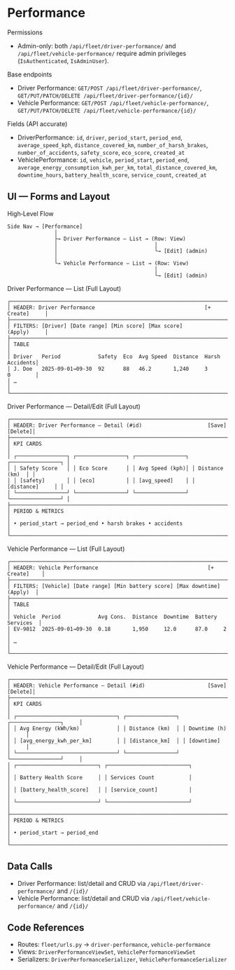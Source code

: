 # Performance

Permissions
- Admin-only: both `/api/fleet/driver-performance/` and `/api/fleet/vehicle-performance/` require admin privileges (`IsAuthenticated`, `IsAdminUser`).

Base endpoints
- Driver Performance: `GET/POST /api/fleet/driver-performance/`, `GET/PUT/PATCH/DELETE /api/fleet/driver-performance/{id}/`
- Vehicle Performance: `GET/POST /api/fleet/vehicle-performance/`, `GET/PUT/PATCH/DELETE /api/fleet/vehicle-performance/{id}/`

Fields (API accurate)
- DriverPerformance: `id`, `driver`, `period_start`, `period_end`, `average_speed_kph`, `distance_covered_km`, `number_of_harsh_brakes`, `number_of_accidents`, `safety_score`, `eco_score`, `created_at`
- VehiclePerformance: `id`, `vehicle`, `period_start`, `period_end`, `average_energy_consumption_kwh_per_km`, `total_distance_covered_km`, `downtime_hours`, `battery_health_score`, `service_count`, `created_at`

## UI — Forms and Layout

High‑Level Flow

```
Side Nav → [Performance]
               │
               ├→ Driver Performance — List → (Row: View)
               │                               │
               │                               └→ [Edit] (admin)
               │
               └→ Vehicle Performance — List → (Row: View)
                                               │
                                               └→ [Edit] (admin)
```

Driver Performance — List (Full Layout)

```
┌─────────────────────────────────────────────────────────────────────────────┐
│ HEADER: Driver Performance                                   [+ Create]     │
├─────────────────────────────────────────────────────────────────────────────┤
│ FILTERS: [Driver] [Date range] [Min score] [Max score]          (Apply)     │
├─────────────────────────────────────────────────────────────────────────────┤
│ TABLE                                                                       │
│ Driver   Period            Safety  Eco  Avg Speed  Distance  Harsh  Accidents│
│ J. Doe   2025‑09‑01→09‑30  92      88   46.2       1,240     3      0        │
│ …                                                                            │
└─────────────────────────────────────────────────────────────────────────────┘
```

Driver Performance — Detail/Edit (Full Layout)

```
┌─────────────────────────────────────────────────────────────────────────────┐
│ HEADER: Driver Performance — Detail (#id)                     [Save] [Delete]│
├─────────────────────────────────────────────────────────────────────────────┤
│ KPI CARDS                                                                    │
│ ┌────────────────┐ ┌────────────────┐ ┌────────────────┐ ┌────────────────┐ │
│ │ Safety Score   │ │ Eco Score      │ │ Avg Speed (kph)│ │ Distance (km)  │ │
│ │ [safety]       │ │ [eco]          │ │ [avg_speed]    │ │ [distance]     │ │
│ └────────────────┘ └────────────────┘ └────────────────┘ └────────────────┘ │
├─────────────────────────────────────────────────────────────────────────────┤
│ PERIOD & METRICS                                                             │
│ • period_start → period_end • harsh brakes • accidents                       │
└─────────────────────────────────────────────────────────────────────────────┘
```

Vehicle Performance — List (Full Layout)

```
┌─────────────────────────────────────────────────────────────────────────────┐
│ HEADER: Vehicle Performance                                   [+ Create]    │
├─────────────────────────────────────────────────────────────────────────────┤
│ FILTERS: [Vehicle] [Date range] [Min battery score] [Max downtime] (Apply)  │
├─────────────────────────────────────────────────────────────────────────────┤
│ TABLE                                                                       │
│ Vehicle  Period            Avg Cons.  Distance  Downtime  Battery  Services  │
│ EV‑9012  2025‑09‑01→09‑30  0.18       1,950     12.0      87.0     2         │
│ …                                                                            │
└─────────────────────────────────────────────────────────────────────────────┘
```

Vehicle Performance — Detail/Edit (Full Layout)

```
┌─────────────────────────────────────────────────────────────────────────────┐
│ HEADER: Vehicle Performance — Detail (#id)                    [Save] [Delete]│
├─────────────────────────────────────────────────────────────────────────────┤
│ KPI CARDS                                                                    │
│ ┌────────────────────────────────┐ ┌────────────────┐ ┌────────────────┐     │
│ │ Avg Energy (kWh/km)            │ │ Distance (km)  │ │ Downtime (h)  │     │
│ │ [avg_energy_kwh_per_km]        │ │ [distance_km]  │ │ [downtime]    │     │
│ └────────────────────────────────┘ └────────────────┘ └────────────────┘     │
│ ┌──────────────────────────┐ ┌──────────────────────────┐                      │
│ │ Battery Health Score     │ │ Services Count           │                      │
│ │ [battery_health_score]   │ │ [service_count]          │                      │
│ └──────────────────────────┘ └──────────────────────────┘                      │
├─────────────────────────────────────────────────────────────────────────────┤
│ PERIOD & METRICS                                                             │
│ • period_start → period_end                                                  │
└─────────────────────────────────────────────────────────────────────────────┘
```

## Data Calls

- Driver Performance: list/detail and CRUD via `/api/fleet/driver-performance/` and `/{id}/`
- Vehicle Performance: list/detail and CRUD via `/api/fleet/vehicle-performance/` and `/{id}/`

## Code References

- Routes: `fleet/urls.py` → `driver-performance`, `vehicle-performance`
- Views: `DriverPerformanceViewSet`, `VehiclePerformanceViewSet`
- Serializers: `DriverPerformanceSerializer`, `VehiclePerformanceSerializer`
